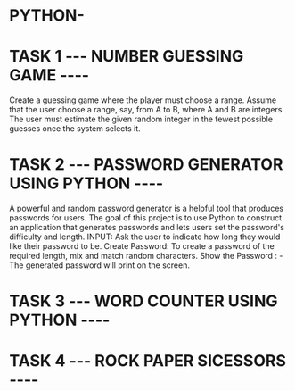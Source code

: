 # PYTHON-  

# TASK 1 --- NUMBER GUESSING GAME ----
Create a guessing game where the player must choose a range.
Assume that the user choose a range, say, from A to B, where A and B are integers.
The user must estimate the given random integer in the fewest possible guesses once the system selects it.


# TASK 2 --- PASSWORD GENERATOR USING PYTHON  ---- 
A powerful and random password generator is a helpful tool that produces passwords for users. The goal of this project is to use Python to construct an application that generates passwords and lets users set the password's difficulty and length.
INPUT: Ask the user to indicate how long they would like their password to be.
Create Password: To create a password of the required length, mix and match random characters.
Show the Password : - The generated password will print on the screen.


# TASK 3 --- WORD COUNTER USING PYTHON  ---- 
# TASK 4 --- ROCK PAPER SICESSORS ----
